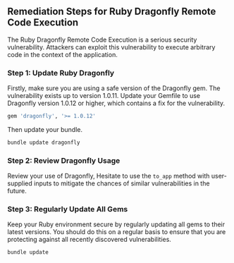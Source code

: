 

## Remediation Steps for Ruby Dragonfly Remote Code Execution

The Ruby Dragonfly Remote Code Execution is a serious security vulnerability. Attackers can exploit this vulnerability to execute arbitrary code in the context of the application. 

### Step 1: Update Ruby Dragonfly

Firstly, make sure you are using a safe version of the Dragonfly gem. The vulnerability exists up to version 1.0.11. Update your Gemfile to use Dragonfly version 1.0.12 or higher, which contains a fix for the vulnerability.

```ruby
gem 'dragonfly', '>= 1.0.12'
```

Then update your bundle.

```bash
bundle update dragonfly
```

### Step 2: Review Dragonfly Usage

Review your use of Dragonfly, Hesitate to use the `to_app` method with user-supplied inputs to mitigate the chances of similar vulnerabilities in the future.

### Step 3: Regularly Update All Gems

Keep your Ruby environment secure by regularly updating all gems to their latest versions. You should do this on a regular basis to ensure that you are protecting against all recently discovered vulnerabilities.

```bash
bundle update
```